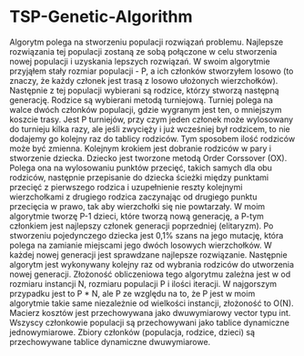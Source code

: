 # TSP-Genetic-Algorithm
Algorytm polega na stworzeniu populacji rozwiązań problemu. Najlepsze rozwiązania tej
populacji zostaną ze sobą połączone w celu stworzenia nowej populacji i uzyskania lepszych
rozwiązań.
W swoim algorytmie przyjąłem stały rozmiar populacji - P, a ich członków stworzyłem losowo
(to znaczy, że każdy członek jest trasą z losowo ułożonych wierzchołków). Następnie z tej
populacji wybierani są rodzice, którzy stworzą następną generację. Rodzice są wybierani
metodą turniejową. Turniej polega na walce dwóch członków populacji, gdzie wygranym jest
ten, o mniejszym koszcie trasy. Jest P turniejów, przy czym jeden członek może wylosowany
do turnieju kilka razy, ale jeśli zwycięży i już wcześniej był rodzicem, to nie dodajemy go kolejny
raz do tablicy rodziców. Tym sposobem ilość rodziców może być zmienna. Kolejnym krokiem
jest dobranie rodziców w pary i stworzenie dziecka. Dziecko jest tworzone metodą Order
Corssover (OX). Polega ona na wylosowaniu punktów przecięć, takich samych dla obu
rodziców, następnie przepisanie do dziecka ścieżki między punktami przecięć z pierwszego
rodzica i uzupełnienie reszty kolejnymi wierzchołkami z drugiego rodzica zaczynając od
drugiego punktu przecięcia w prawo, tak aby wierzchołki się nie powtarzały. W moim
algorytmie tworzę P-1 dzieci, które tworzą nową generację, a P-tym członkiem jest najlepszy
członek generacji poprzedniej (elitaryzm). Po stworzeniu pojedynczego dziecka jest 0,1% szans
na jego mutację, która polega na zamianie miejscami jego dwóch losowych wierzchołków. W
każdej nowej generacji jest sprawdzane najlepsze rozwiązanie. Następnie algorytm jest
wykonywany kolejny raz od wybrania rodziców do utworzenia nowej generacji. Złożoność
obliczeniowa tego algorytmu zależna jest w od rozmiaru instancji N, rozmiaru populacji P i
ilości iteracji. W najgorszym przypadku jest to P * N, ale P ze względu na to, że P jest w moim
algorytmie takie same niezależnie od wielkości instancji, złożoność to O(N).
Macierz kosztów jest przechowywana jako dwuwymiarowy vector typu int. Wszyscy
członkowie populacji są przechowywani jako tablice dynamiczne jednowymiarowe. Zbiory
członków (populacja, rodzice, dzieci) są przechowywane tablice dynamiczne dwuwymiarowe.
